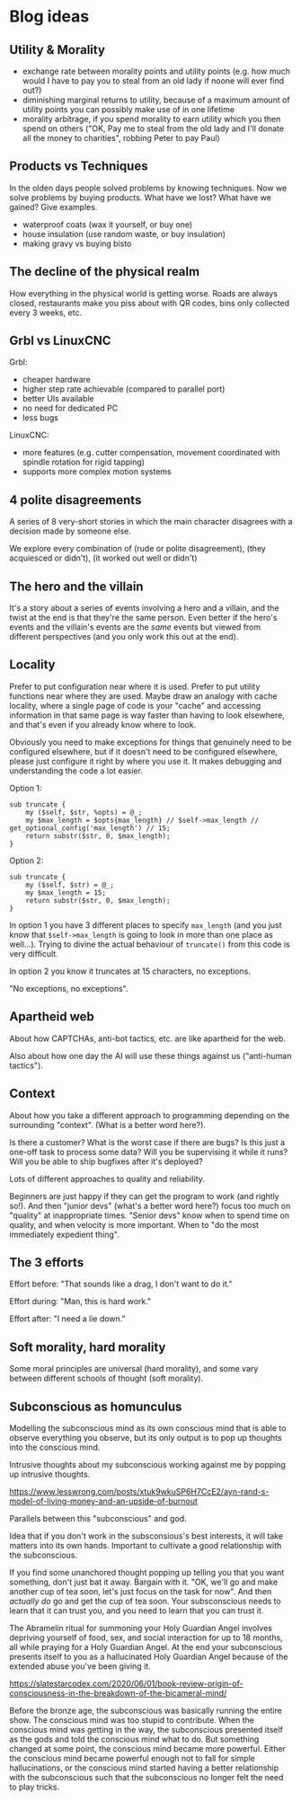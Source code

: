 # Blog ideas

## Utility & Morality

* exchange rate between morality points and utility points (e.g. how much would I have to pay you to steal from an old lady if noone will ever find out?)
* diminishing marginal returns to utility, because of a maximum amount of utility points you can possibly make use of in one lifetime
* morality arbitrage, if you spend morality to earn utility which you then spend on others ("OK, Pay me to steal from the old lady and I'll donate all the money to charities", robbing Peter to pay Paul)

## Products vs Techniques

In the olden days people solved problems by knowing techniques. Now we solve problems by buying products.
What have we lost? What have we gained? Give examples.

* waterproof coats (wax it yourself, or buy one)
* house insulation (use random waste, or buy insulation)
* making gravy vs buying bisto

## The decline of the physical realm

How everything in the physical world is getting worse. Roads are always closed, restaurants make you piss
about with QR codes, bins only collected every 3 weeks, etc.

## Grbl vs LinuxCNC

Grbl:

* cheaper hardware
* higher step rate achievable (compared to parallel port)
* better UIs available
* no need for dedicated PC
* less bugs

LinuxCNC:

* more features (e.g. cutter compensation, movement coordinated with spindle rotation for rigid tapping)
* supports more complex motion systems

## 4 polite disagreements

A series of 8 very-short stories in which the main character disagrees with a decision made by someone else.

We explore every combination of (rude or polite disagreement), (they acquiesced or didn't), (it worked out well or didn't)

## The hero and the villain

It's a story about a series of events involving a hero and a villain, and the twist at the end is that they're the same
person. Even better if the hero's events and the villain's events are the *same* events but viewed from different perspectives
(and you only work this out at the end).

## Locality

Prefer to put configuration near where it is used. Prefer to put utility functions near where they are used. Maybe draw
an analogy with cache locality, where a single page of code is your "cache" and accessing information in that same page
is way faster than having to look elsewhere, and that's even if you already know where to look.

Obviously you need to make exceptions for things that genuinely need to be configured elsewhere, but if it doesn't need
to be configured elsewhere, please just configure it right by where you use it. It makes debugging and understanding
the code a lot easier.

Option 1:

    sub truncate {
        my ($self, $str, %opts) = @_;
        my $max_length = $opts{max_length} // $self->max_length // get_optional_config('max_length') // 15;
        return substr($str, 0, $max_length);
    }

Option 2:

    sub truncate {
        my ($self, $str) = @_;
        my $max_length = 15;
        return substr($str, 0, $max_length);
    }

In option 1 you have 3 different places to specify `max_length` (and you just know that `$self->max_length` is going to look
in more than one place as well...). Trying to divine the actual behaviour of `truncate()` from this code is very difficult.

In option 2 you know it truncates at 15 characters, no exceptions.

"No exceptions, no exceptions".

## Apartheid web

About how CAPTCHAs, anti-bot tactics, etc. are like apartheid for the web.

Also about how one day the AI will use these things against us ("anti-human tactics").

## Context

About how you take a different approach to programming depending on the surrounding "context". (What is a better word here?).

Is there a customer? What is the worst case if there are bugs? Is this just a one-off task to process some data? Will you be supervising it while it runs? Will you be able to ship bugfixes after it's deployed?

Lots of different approaches to quality and reliability.

Beginners are just happy if they can get the program to work (and rightly so!). And then "junior devs" (what's a better word here?) focus too much on "quality" at inappropriate times. "Senior devs" know when to spend time on quality, and when velocity is more important. When to "do the most immediately expedient thing".

## The 3 efforts

Effort before: "That sounds like a drag, I don't want to do it."

Effort during: "Man, this is hard work."

Effort after: "I need a lie down."

## Soft morality, hard morality

Some moral principles are universal (hard morality), and some
vary between different schools of thought (soft morality).

## Subconscious as homunculus

Modelling the subconscious mind as its own conscious mind that is able to observe
everything you observe, but its only output is to pop up thoughts into the conscious mind.

Intrusive thoughts about my subconscious working against me by popping up intrusive thoughts.

https://www.lesswrong.com/posts/xtuk9wkuSP6H7CcE2/ayn-rand-s-model-of-living-money-and-an-upside-of-burnout

Parallels between this "subconscious" and god.

Idea that if you don't work in the subsconsious's best interests, it will take matters into
its own hands. Important to cultivate a good relationship with the subconscious.

If you find some unanchored thought popping up telling you that you want something,
don't just bat it away. Bargain with it. "OK, we'll go and make another cup of tea soon,
let's just focus on the task for now". And then *actually do* go and get the cup of tea soon.
Your subsconscious needs to learn that it can trust you, and you need to learn that you can
trust it.

The Abramelin ritual for summoning your Holy Guardian Angel involves depriving yourself
of food, sex, and social interaction for up to 18 months, all while praying for a Holy
Guardian Angel. At the end your subconscious presents itself to you as
a hallucinated Holy Guardian Angel because of the extended abuse you've been giving it.

https://slatestarcodex.com/2020/06/01/book-review-origin-of-consciousness-in-the-breakdown-of-the-bicameral-mind/

Before the bronze age, the subconscious was basically running the entire show. The conscious
mind was too stupid to contribute. When the conscious mind was getting in the way, the
subconscious presented itself as the gods and told the conscious mind what to do.
But something changed at some point, the conscious mind became more powerful. Either the
conscious mind became powerful enough not to fall for simple hallucinations, or the
conscious mind started having a better relationship with the subconscious such that the
subconscious no longer felt the need to play tricks.
